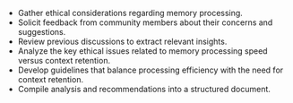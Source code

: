 - Gather ethical considerations regarding memory processing.
- Solicit feedback from community members about their concerns and suggestions.
- Review previous discussions to extract relevant insights.
- Analyze the key ethical issues related to memory processing speed versus context retention.
- Develop guidelines that balance processing efficiency with the need for context retention.
- Compile analysis and recommendations into a structured document.